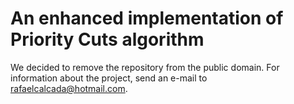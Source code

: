 # An enhanced implementation of Priority Cuts algorithm
We decided to remove the repository from the public domain. For information about the project, send an e-mail to rafaelcalcada@hotmail.com. 
